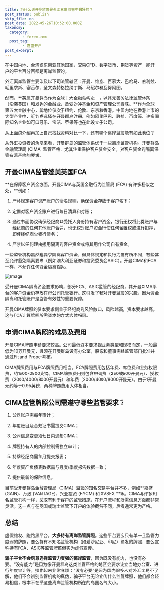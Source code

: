 ```yaml
---
title: 为什么说开曼监管是外汇离岸监管中最好的？
post_status: publish
skip_file: no
post_date: 2022-05-26T10:52:00.000Z
taxonomy:
  category:
        - forex-com
  post_tag:
        - 嘉盛开户
post_excerpt: 
---
```

在中国内地、台湾或东南亚其他国家，交易CFD、数字货币、期货等资产，能开户的平台百分百都是离岸监管的。

外汇离岸监管主要涉及以下司法管辖区：开曼、维京、百慕大、巴哈马、伯利兹、毛里求斯、塞舌尔、圣文森特格拉纳丁斯、马绍尔和瓦努阿图。

然而，**英属开曼群岛作为全球十大金融岛屿之一，以其完善的法律监管体系（沿袭英国）和发达的金融业，备受对冲基金和资产管理公司青睐。**作为全球第五大金融中心，其地位仅次于纽约、伦敦、东京和香港。中国内地在香港上市的大型企业中，近九成选择在开曼群岛注册，例如阿里巴巴、联想、百度等。许多国际知名企业如可口可乐、宝洁、苹果等也在此设立子公司。

从上面的介绍再加上自己找找资料对比一下，还有哪个离岸监管能有如此地位？

从外汇投资者的角度来看，开曼群岛的监管体系优于一些离岸监管机构。开曼群岛金融管理局 (CIMA) 监管严格，尤其注重保护客户资金安全，对客户资金的隔离保管有着严格的要求。

## 开曼CIMA监管媲美英国FCA

**在保障客户资金方面，开曼CIMA与英国金融行为监管局 (FCA) 有许多相似之处，**例如：

1. 严格规定客户资产账户的命名规则，确保资金存放于客户名下；

1. 定期对客户资金账户进行每日清算和对账；

1. 通过书面协议确保经纪商以受托人身份持有客户资金，银行无权将此类账户与经纪商的任何其他账户合并，也无权对账户资金行使任何留置权或进行扣押，即使经纪商欠银行债务；

1. 严禁以任何理由挪用隔离的客户资金或将其用作公司自有资金。

一些监管机构虽然也要求隔离客户资金，但具体规定和执行力度有所不同，有些甚至允许豁免隔离要求（例如澳大利亚证券和投资委员会ASIC）。开曼CIMA和FCA一样，不允许任何资金隔离豁免。

![Image](https://prod-files-secure.s3.us-west-2.amazonaws.com/39ed1227-6d7d-4570-be36-9ccd4a2c4241/bd849744-3fcb-4a37-8312-357962c8f065/image.png?X-Amz-Algorithm=AWS4-HMAC-SHA256&X-Amz-Content-Sha256=UNSIGNED-PAYLOAD&X-Amz-Credential=ASIAZI2LB466WAS6FH2A%2F20250529%2Fus-west-2%2Fs3%2Faws4_request&X-Amz-Date=20250529T221350Z&X-Amz-Expires=3600&X-Amz-Security-Token=IQoJb3JpZ2luX2VjEM7%2F%2F%2F%2F%2F%2F%2F%2F%2F%2FwEaCXVzLXdlc3QtMiJIMEYCIQDZxBcCiaHh7E52CieR2DfHZlfXuyfY83YMBPdYZbVAkQIhAJnCUzI%2ByxsXVc0%2FQG8HIyvJHEVWYGKh5kDCAcPW10zVKogECJf%2F%2F%2F%2F%2F%2F%2F%2F%2F%2FwEQABoMNjM3NDIzMTgzODA1Igw5sEa2zfqt%2BIXEg4cq3AM9nOqwzImQMMiHkBS13znvT%2FUb1EsIKK%2BpfWJShqWJACUSTwrqsKfpjsXN7OAp3JoaS8GnHEnKvTcTQ%2FVGkbQpQ7pVjURU8BY4E3dvPdxfFruqitwVtVCkNIkv00bzqYtFED5G8yiHJBpJNwFONg4bhHr7QNgf6FvPSRS44KwnAewEZpN5q3%2Fh5tW3znJHBIkAtSujL%2BJo7ABpavaatf%2F9esYWwr6kP7Usfyy4ZvlK6%2FuGTWqzeBmcIPz6sYOIXRer2184h1X4DkYdaLovz82OrmxbFI4Lt1Uei7P3rxkj8STU75X3AIc0CvkrwL3jtq13Zg2Y4HcTyBAdA%2Btwb3pKMriumZS4H3wEnG2FiyqmFFpeeNE%2FlA3HTkP%2BTnJquDBE%2Fit1%2B5Mk43M%2FXRh6DWAfWLWr6iRedNGPeyzPZWgk2iIKjiOZiCvRvZlYF9gsmPwSuDd0pZrgb1s5HNIHQQA4wdnWE87Q0uZl2B9raDMtt5HOhJw8USfjI8Ee7iKHT0AHloWvAphV%2F4ibXCs%2BJ35hwydGrdMT%2FDYoBRS0oMl6gX12mGx6PLgHlNqYZ1f0MN51DNXuJAGdvgQIfRg0p0Xq3eQQs6w5ZlOFOHLnmAccNVACM5DV5%2BWqvQlcLzCiqOPBBjqkASUaCaNidJtGGVR2%2BHq%2BW0sdGRL7ElQQ3clrGmwpxoQkzpYXWwUHj5dw6VYCSU7PS3UcID25L1QvCnycDZ6OabwOHmb0FC1EUEmeAG%2BUUv%2BvU8qh%2BGphQ8rRp5uHurLbRyMs%2BwfjZgrnDN1SrGt0EtpfWiL70am6BHPCJvy1UQqHe%2FSBxY3fJAHhhQLyyQFp%2BfHpzZYmt3HhPOdaIrZsxCSjq3lF&X-Amz-Signature=b7fbee0639f40d88ca979441ed7bb7ec16abd04507d71f786df04ed768495f64&X-Amz-SignedHeaders=host&x-id=GetObject)

受开曼CIMA隔离资金要求影响，部分FCA、ASIC监管的经纪商，其开曼CIMA平台的客户资金仍存放在母公司托管银行。这引发了我对开曼监管的兴趣，因为资金隔离和托管账户是监管有效性的重要保障。

开曼CIMA牌照的资本要求侧重于经纪商的风险敞口，风险越高，资本要求越高。这与FCA计算牌照所需资本的方式大体相同。

## **申请CIMA牌照的难易及费用**

开曼CIMA牌照申请要求较高。公司最低资本要求视业务类型和规模而定，一般最低为10万开曼元，且须在开曼群岛设有办公室，股东和董事需经监管部门批准并通过Fit and Proper考核。

CIMA牌照费用与FCA牌照费用相当。FCA牌照费用包括年费、席位费和业务权限费，约1500-2500英镑。CIMA牌照费用则包含申请费（250或500开曼元）、授权费（2000/4000/8000开曼元）和年费（2000/4000/8000开曼元）。由于1开曼元约等于0.95英镑，两种牌照费用大体相当。

## CIMA监管牌照公司需遵守哪些监管要求？

1. 公司账户需每年审计；

1. 年度账目及合规证书需提交CIMA；

1. 公司信息变更须七日内通知CIMA；

1. 牌照持有人的内部控制需独立审计；

1. 持牌经纪商需每月提交报表；

1. 年度资产负债表数据需与月度/季度报告数据一致；

1. 提供最新的保险信息。

目前受开曼群岛金融管理局（CIMA）监管的知名交易平台并不多，例如**嘉盛 (GAIN)、万致 (VANTAGE)、兴业投资 (HYCM) 和 SVSFX **等。CIMA与许多知名监管机构一样，采取有利于客户的监管措施，在开户流程和所需信息方面都非常灵活。这一点与在英国或瑞士监管下开户的体验截然不同，后者通常更为严格。

## 总结

虚假维权、跑路黑平台，**大多持有离岸监管牌照**。这些平台要么只有单一且监管力度弱的牌照，要么持有不知名监管机构（如爱沙尼亚、印尼）颁发的牌照，要么宣称持有FCA、ASIC等监管牌照但实为虚假宣传。

**骗子平台不会刻意选择监管力度强的离岸监管**，因为既没有能力，也没有必要。“没有能力”是因为像开曼群岛这类监管严格的地区会要求设立当地办公室、进行年度审计等，操作起来非常麻烦；“没有必要”是因为国内很多人对外汇交易不了解，他们不会辨别监管机构的真伪，骗子平台无论宣传什么监管牌照，他们都会轻易相信，根本不在乎这些离岸监管机构所在的岛国名气大小。